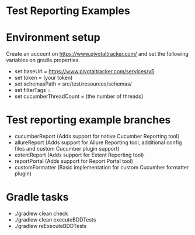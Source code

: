 # Test Reporting Examples
# Environment setup
Create an account on https://www.pivotaltracker.com/ and set the following variables on gradle.properties.
- set baseUrl = https://www.pivotaltracker.com/services/v5
- set token = (your token)
- set schemasPath = src/test/resources/schemas/
- set filterTags = 
- set cucumberThreadCount = (the number of threads)

# Test reporting example branches
- cucumberReport (Adds support for native Cucumber Reporting tool)
- allureReport (Adds support for Allure Reporting tool, additional config files and custom Cucumber plugin support)
- extentReport (Adds support for Extent Reporting tool)
- reportPortal (Adds support for Report Portal tool)
- customFormatter (Basic implementation for custom Cucumber formatter plugin)

# Gradle tasks
- ./gradlew clean check
- ./gradlew clean executeBDDTests
- ./gradlew reExecuteBDDTests

